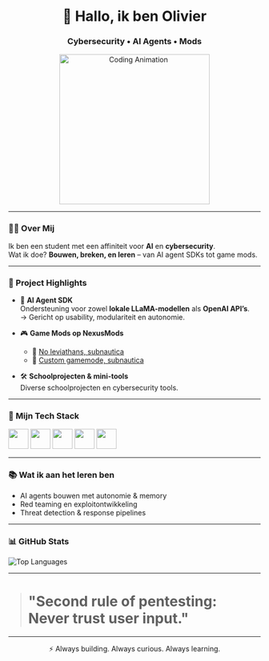 <h1 align="center">👋 Hallo, ik ben Olivier</h1>
<h3 align="center">Cybersecurity • AI Agents • Mods</h3>


<p align="center">
  <img src="https://media.giphy.com/media/qgQUggAC3Pfv687qPC/giphy.gif" width="300" alt="Coding Animation"/>
</p>

---


### 👨‍💻 Over Mij

Ik ben een student met een affiniteit voor **AI** en **cybersecurity**.  
Wat ik doe? **Bouwen, breken, en leren** – van AI agent SDKs tot game mods.  


---

### 🚀 Project Highlights

- 🧠 **AI Agent SDK**  
  Ondersteuning voor zowel **lokale LLaMA-modellen** als **OpenAI API’s**.  
  → Gericht op usability, modulariteit en autonomie.

- 🎮 **Game Mods op NexusMods**  
    - 🔗 [No leviathans, subnautica](https://www.nexusmods.com/subnautica/mods/1722)
    - 🔗 [Custom gamemode, subnautica](https://www.nexusmods.com/subnautica/mods/1775)

- 🛠️ **Schoolprojecten & mini-tools**  
  Diverse schoolprojecten en cybersecurity tools.

---

### 🧰 Mijn Tech Stack

<p align="left">
  <img src="https://cdn.jsdelivr.net/gh/devicons/devicon/icons/python/python-original.svg" width="40" />
  <img src="https://cdn.jsdelivr.net/gh/devicons/devicon/icons/csharp/csharp-original.svg" width="40" />
  <img src="https://cdn.jsdelivr.net/gh/devicons/devicon/icons/c/c-original.svg" width="40" />
  <img src="https://cdn.jsdelivr.net/gh/devicons/devicon/icons/linux/linux-original.svg" width="40" />
  <img src="https://cdn.jsdelivr.net/gh/devicons/devicon/icons/django/django-plain.svg" width="40" />
  <!--
  <img src="https://cdn.jsdelivr.net/gh/devicons/devicon/icons/github/github-original.svg" width="40" />
    -->
</p>

---

### 📚 Wat ik aan het leren ben
- AI agents bouwen met autonomie & memory
- Red teaming en exploitontwikkeling
- Threat detection & response pipelines

---

### 📊 GitHub Stats

![Top Languages](https://github-readme-stats.vercel.app/api/top-langs/?username=DDE-64-bit&layout=compact&langs_count=10&theme=radical&exclude_repo=Informatica-GameDesign)

---

<!-- START_QUOTE -->
><h1>"Second rule of pentesting: Never trust user input."</h1>
<!-- END_QUOTE -->

---

<p align="center">⚡ Always building. Always curious. Always learning.</p>


